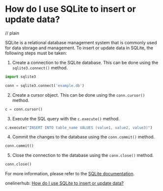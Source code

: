 # How do I use SQLite to insert or update data?
// plain

SQLite is a relational database management system that is commonly used for data storage and management. To insert or update data in SQLite, the following steps must be taken:

1. Create a connection to the SQLite database. This can be done using the `sqlite3.connect()` method.

```python
import sqlite3

conn = sqlite3.connect('example.db')
```

2. Create a cursor object. This can be done using the `conn.cursor()` method.

```python
c = conn.cursor()
```

3. Execute the SQL query with the `c.execute()` method.

```python
c.execute("INSERT INTO table_name VALUES (value1, value2, value3)")
```

4. Commit the changes to the database using the `conn.commit()` method.

```python
conn.commit()
```

5. Close the connection to the database using the `conn.close()` method.

```python
conn.close()
```

For more information, please refer to the [SQLite documentation](https://www.sqlite.org/docs.html).

onelinerhub: [How do I use SQLite to insert or update data?](https://onelinerhub.com/sqlite/how-do-i-use-sqlite-to-insert-or-update-data)